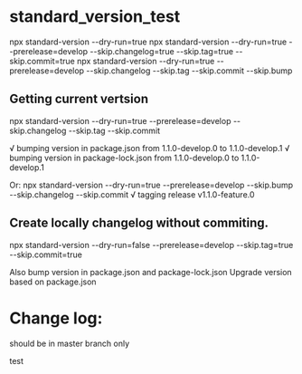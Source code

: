 # standard_version_test
npx standard-version --dry-run=true
npx standard-version --dry-run=true --prerelease=develop --skip.changelog=true --skip.tag=true --skip.commit=true
npx standard-version --dry-run=true --prerelease=develop --skip.changelog --skip.tag --skip.commit --skip.bump


## Getting current vertsion
npx standard-version --dry-run=true --prerelease=develop --skip.changelog --skip.tag --skip.commit

√ bumping version in package.json from 1.1.0-develop.0 to 1.1.0-develop.1
√ bumping version in package-lock.json from 1.1.0-develop.0 to 1.1.0-develop.1

Or:
npx standard-version --dry-run=true --prerelease=develop --skip.bump --skip.changelog  --skip.commit
√ tagging release v1.1.0-feature.0

## Create locally changelog without commiting. 
npx standard-version --dry-run=false --prerelease=develop --skip.tag=true --skip.commit=true

Also bump version in package.json and package-lock.json
Upgrade version based on package.json


# Change log:
should be in master branch only


test